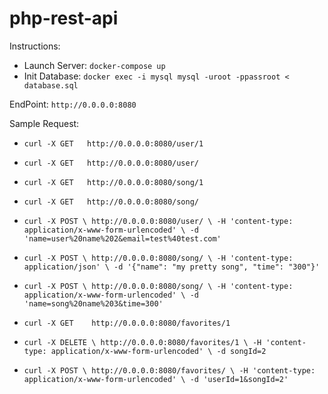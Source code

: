 # php-rest-api

Instructions:
 - Launch Server: `docker-compose up`
 - Init Database: `docker exec -i mysql mysql -uroot -ppassroot < database.sql`
 
 EndPoint: `http://0.0.0.0:8080`
 
 Sample Request:
  - `curl -X GET   http://0.0.0.0:8080/user/1`

  - `curl -X GET   http://0.0.0.0:8080/user/`

  - `curl -X GET   http://0.0.0.0:8080/song/1`

  - `curl -X GET   http://0.0.0.0:8080/song/`

  - `curl -X POST \
       http://0.0.0.0:8080/user/ \
       -H 'content-type: application/x-www-form-urlencoded' \
       -d 'name=user%20name%202&email=test%40test.com'`

  - `curl -X POST \
       http://0.0.0.0:8080/song/ \
       -H 'content-type: application/json' \
       -d '{"name": "my pretty song", "time": "300"}'`

  - `curl -X POST \
       http://0.0.0.0:8080/song/ \
       -H 'content-type: application/x-www-form-urlencoded' \
       -d 'name=song%20name%203&time=300'`

  - `curl -X GET    http://0.0.0.0:8080/favorites/1`

  - `curl -X DELETE \
       http://0.0.0.0:8080/favorites/1 \
       -H 'content-type: application/x-www-form-urlencoded' \
       -d songId=2`

  - `curl -X POST \
       http://0.0.0.0:8080/favorites/ \
       -H 'content-type: application/x-www-form-urlencoded' \
       -d 'userId=1&songId=2'`
